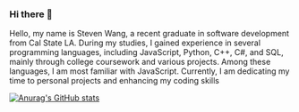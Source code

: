 ### Hi there 👋

Hello, my name is Steven Wang, a recent graduate in software development from Cal State LA. During my studies, I gained experience in several programming languages, including JavaScript, Python, C++, C#, and SQL, mainly through college coursework and various projects. Among these languages, I am most familiar with JavaScript. Currently, I am dedicating my time to personal projects and enhancing my coding skills 

[![Anurag's GitHub stats](https://github-readme-stats.vercel.app/api?username=Steven1100695)](https://github.com/anuraghazra/github-readme-stats)
